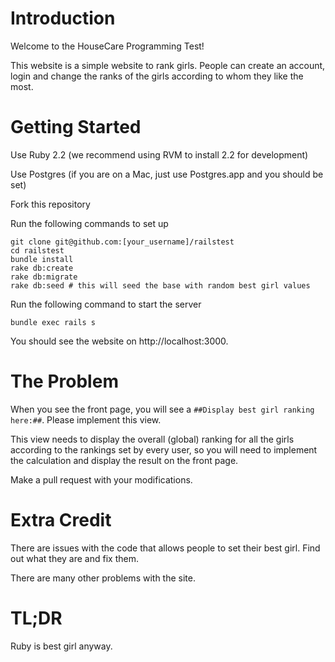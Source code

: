 # Introduction

Welcome to the HouseCare Programming Test!

This website is a simple website to rank girls. People can create an account, login and change the ranks of the girls according to whom they like the most.

# Getting Started

Use Ruby 2.2 (we recommend using RVM to install 2.2 for development)

Use Postgres (if you are on a Mac, just use Postgres.app and you should be set)

Fork this repository

Run the following commands to set up

```
git clone git@github.com:[your_username]/railstest
cd railstest
bundle install
rake db:create
rake db:migrate
rake db:seed # this will seed the base with random best girl values
```

Run the following command to start the server

```
bundle exec rails s
```

You should see the website on http://localhost:3000.

# The Problem

When you see the front page, you will see a `##Display best girl ranking here:##`. Please implement this view.

This view needs to display the overall (global) ranking for all the girls according to the rankings set by every user, so you will need to implement the calculation and display the result on the front page.

Make a pull request with your modifications.

# Extra Credit

There are issues with the code that allows people to set their best girl. Find out what they are and fix them.

There are many other problems with the site.

# TL;DR

Ruby is best girl anyway.